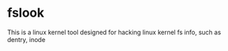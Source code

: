 # fslook
This is a linux kernel tool designed for hacking linux kernel fs info, such as dentry, inode
